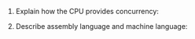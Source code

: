 1. Explain how the CPU provides concurrency:


2. Describe assembly language and machine language:


